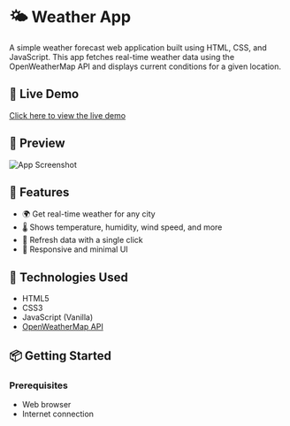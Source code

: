 # 🌤️ Weather App

A simple weather forecast web application built using HTML, CSS, and JavaScript. This app fetches real-time weather data using the OpenWeatherMap API and displays current conditions for a given location.

## 🔗 Live Demo

[Click here to view the live demo](https://devamshu.github.io/weather)

## 📸 Preview

![App Screenshot](screenshot.png) <!-- Replace with actual screenshot path if available -->

## 🧰 Features

- 🌍 Get real-time weather for any city
- 🌡️ Shows temperature, humidity, wind speed, and more
- 🔄 Refresh data with a single click
- 🎨 Responsive and minimal UI

## 🚀 Technologies Used

- HTML5
- CSS3
- JavaScript (Vanilla)
- [OpenWeatherMap API](https://openweathermap.org/api)

## 📦 Getting Started

### Prerequisites

- Web browser
- Internet connection


